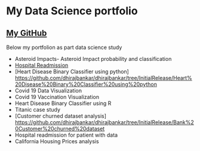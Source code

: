 My Data Science portfolio
================

## [My GitHub](https://github.com/dhirajbankar/dhirajbankar)

Below my portfolion as part data science study 

- Asteroid Impacts- Asteroid Impact probability and classification
- [Hospital Readmission](https://github.com/dhirajbankar/dhirajbankar/tree/InitialRelease/Hospital%20Readmission) 
- [Heart Disease Binary Classifier using python] https://github.com/dhirajbankar/dhirajbankar/tree/InitialRelease/Heart%20Disease%20Binary%20Classifier%20using%20python
-  Covid 19 Data Visualization
-  Covid 19 Vaccination Visualization
-  Heart Disease Binary Classifier using R
-  Titanic case study
-  [Customer churned dataset analysis] https://github.com/dhirajbankar/dhirajbankar/tree/InitialRelease/Bank%20Customer%20churned%20dataset
-  Hospital readmission for patient with data
-  California Housing Prices analysis


